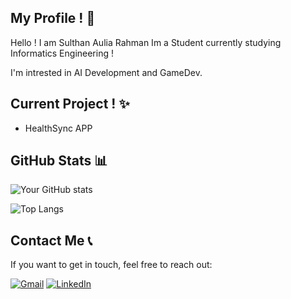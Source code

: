 ## My Profile ! 🎉

Hello ! I am Sulthan Aulia Rahman Im a Student currently studying Informatics Engineering !

I'm  intrested in AI Development and GameDev.

## Current Project ! ✨
- HealthSync APP

## GitHub Stats 📊 

![Your GitHub stats](https://github-readme-stats.vercel.app/api?username=SulthanAuliaRahman&show_icons=true&theme=tokyonight&hide=prs)

![Top Langs](https://github-readme-stats.vercel.app/api/top-langs/?username=SulthanAuliaRahman&layout=compact&theme=radical)

## Contact Me 📞

If you want to get in touch, feel free to reach out:

[![Gmail](https://img.shields.io/badge/Email-D14836?style=for-the-badge&logo=gmail&logoColor=white)](mailto:sulthan.aulia.tif23@gmail.com)
[![LinkedIn](https://img.shields.io/badge/LinkedIn-0077B5?style=for-the-badge&logo=linkedin&logoColor=white)](https://linkedin.com/in/yourprofile)

<!---
SulthanAuliaRahman/SulthanAuliaRahman is a ✨ special ✨ repository because its `README.md` (this file) appears on your GitHub profile.
You can click the Preview link to take a look at your changes.
--->
